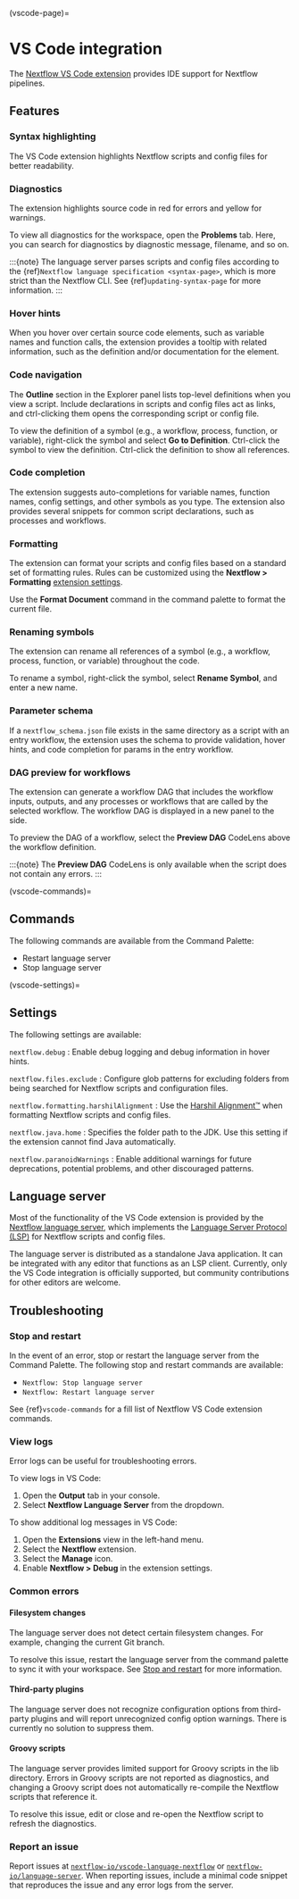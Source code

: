 (vscode-page)=

# VS Code integration

The [Nextflow VS Code extension](https://marketplace.visualstudio.com/items?itemName=nextflow.nextflow) provides IDE support for Nextflow pipelines.

## Features

### Syntax highlighting

The VS Code extension highlights Nextflow scripts and config files for better readability.

### Diagnostics

The extension highlights source code in red for errors and yellow for warnings.

To view all diagnostics for the workspace, open the **Problems** tab. Here, you can search for diagnostics by diagnostic message, filename, and so on.

:::{note}
The language server parses scripts and config files according to the {ref}`Nextflow language specification <syntax-page>`, which is more strict than the Nextflow CLI. See {ref}`updating-syntax-page` for more information.
:::

### Hover hints

When you hover over certain source code elements, such as variable names and function calls, the extension provides a tooltip with related information, such as the definition and/or documentation for the element.

### Code navigation

The **Outline** section in the Explorer panel lists top-level definitions when you view a script. Include declarations in scripts and config files act as links, and ctrl-clicking them opens the corresponding script or config file.

To view the definition of a symbol (e.g., a workflow, process, function, or variable), right-click the symbol and select **Go to Definition**. Ctrl-click the symbol to view the definition. Ctrl-click the definition to show all references.

### Code completion

The extension suggests auto-completions for variable names, function names, config settings, and other symbols as you type. The extension also provides several snippets for common script declarations, such as processes and workflows.

### Formatting

The extension can format your scripts and config files based on a standard set of formatting rules. Rules can be customized using the **Nextflow > Formatting** [extension settings](#settings).

Use the **Format Document** command in the command palette to format the current file.

### Renaming symbols

The extension can rename all references of a symbol (e.g., a workflow, process, function, or variable) throughout the code.

To rename a symbol, right-click the symbol, select **Rename Symbol**, and enter a new name.

### Parameter schema

If a `nextflow_schema.json` file exists in the same directory as a script with an entry workflow, the extension uses the schema to provide validation, hover hints, and code completion for params in the entry workflow.

### DAG preview for workflows

The extension can generate a workflow DAG that includes the workflow inputs, outputs, and any processes or workflows that are called by the selected workflow. The workflow DAG is displayed in a new panel to the side.

To preview the DAG of a workflow, select the **Preview DAG** CodeLens above the workflow definition.

:::{note}
The **Preview DAG** CodeLens is only available when the script does not contain any errors.
:::

(vscode-commands)=

## Commands

The following commands are available from the Command Palette:

- Restart language server
- Stop language server

(vscode-settings)=

## Settings

The following settings are available:

`nextflow.debug`
: Enable debug logging and debug information in hover hints.

`nextflow.files.exclude`
: Configure glob patterns for excluding folders from being searched for Nextflow scripts and configuration files.

`nextflow.formatting.harshilAlignment`
: Use the [Harshil Alignment™️](https://nf-co.re/docs/contributing/code_editors_and_styling/harshil_alignment) when formatting Nextflow scripts and config files.

`nextflow.java.home`
: Specifies the folder path to the JDK. Use this setting if the extension cannot find Java automatically.

`nextflow.paranoidWarnings`
: Enable additional warnings for future deprecations, potential problems, and other discouraged patterns.

## Language server

Most of the functionality of the VS Code extension is provided by the [Nextflow language server](https://github.com/nextflow-io/language-server), which implements the [Language Server Protocol (LSP)](https://microsoft.github.io/language-server-protocol/) for Nextflow scripts and config files.

The language server is distributed as a standalone Java application. It can be integrated with any editor that functions as an LSP client. Currently, only the VS Code integration is officially supported, but community contributions for other editors are welcome.

## Troubleshooting

### Stop and restart

In the event of an error, stop or restart the language server from the Command Palette. The following stop and restart commands are available:

- `Nextflow: Stop language server`
- `Nextflow: Restart language server`

See {ref}`vscode-commands` for a fill list of Nextflow VS Code extension commands.

### View logs

Error logs can be useful for troubleshooting errors.

To view logs in VS Code:

1. Open the **Output** tab in your console.
2. Select **Nextflow Language Server** from the dropdown.

To show additional log messages in VS Code:

1. Open the **Extensions** view in the left-hand menu.
2. Select the **Nextflow** extension.
3. Select the **Manage** icon.
3. Enable **Nextflow > Debug** in the extension settings.

### Common errors

<h4>Filesystem changes</h4>

The language server does not detect certain filesystem changes. For example, changing the current Git branch.

To resolve this issue, restart the language server from the command palette to sync it with your workspace. See [Stop and restart](#stop-and-restart) for more information.

<h4>Third-party plugins</h4>

The language server does not recognize configuration options from third-party plugins and will report unrecognized config option warnings. There is currently no solution to suppress them.

<h4>Groovy scripts</h4>

The language server provides limited support for Groovy scripts in the lib directory. Errors in Groovy scripts are not reported as diagnostics, and changing a Groovy script does not automatically re-compile the Nextflow scripts that reference it.

To resolve this issue, edit or close and re-open the Nextflow script to refresh the diagnostics.

### Report an issue

Report issues at [`nextflow-io/vscode-language-nextflow`](https://github.com/nextflow-io/vscode-language-nextflow) or [`nextflow-io/language-server`](https://github.com/nextflow-io/language-server). When reporting issues, include a minimal code snippet that reproduces the issue and any error logs from the server.
